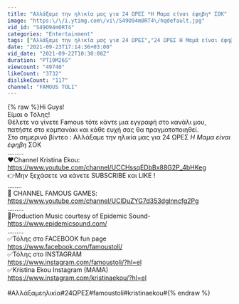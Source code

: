 ```yaml
---
title: "Αλλάξαμε την ηλικία μας για 24 ΩΡΕΣ *Η Μαμα είναι έφηβη* ΣΟΚ"
image: "https:\/\/i.ytimg.com\/vi\/S49O94m0RT4\/hqdefault.jpg"
vid_id: "S49O94m0RT4"
categories: "Entertainment"
tags: ["Αλλάξαμε την ηλικία μας για 24 ΩΡΕΣ","24 ΩΡΕΣ Η Μαμά είναι έφηβη","24 ΩΡΕΣ"]
date: "2021-09-23T17:14:36+03:00"
vid_date: "2021-09-22T10:30:08Z"
duration: "PT19M26S"
viewcount: "49740"
likeCount: "3732"
dislikeCount: "117"
channel: "FAMOUS TOLI"
---
```

{% raw %}Hi Guys!<br />Είμαι ο Τόλης!<br />Θέλετε να γίνετε Famous τότε κάντε μια εγγραφή στο κανάλι μου, πατήστε στο καμπανάκι και κάθε ευχή σας θα πραγματοποιηθεί. <br />Στο σημερινό βίντεο : Αλλάξαμε την ηλικία μας για 24 ΩΡΕΣ *Η Μαμα είναι έφηβη* ΣΟΚ<br />.........<br />❤️Channel Kristina Ekou: <a rel="nofollow" target="blank" href="https://www.youtube.com/channel/UCCHssqEDbBx88G2P_4bHKeg">https://www.youtube.com/channel/UCCHssqEDbBx88G2P_4bHKeg</a><br />👉Μην ξεχάσετε να κάνετε SUBSCRIBE και LIKE !<br />........<br />💎 CHANNEL FAMOUS GAMES: <a rel="nofollow" target="blank" href="https://www.youtube.com/channel/UClDuZYG7d353dglnncfg2Pg">https://www.youtube.com/channel/UClDuZYG7d353dglnncfg2Pg</a><br />.........<br />🎵Production Music courtesy of Epidemic Sound-<a rel="nofollow" target="blank" href="https://www.epidemicsound.com/">https://www.epidemicsound.com/</a><br />.........<br />✅Τόλης στο FACEBOOK fun page <br /><a rel="nofollow" target="blank" href="https://www.facebook.com/famoustoli/">https://www.facebook.com/famoustoli/</a><br />✅Τόλης στο INSTAGRAM <br /><a rel="nofollow" target="blank" href="https://www.instagram.com/famoustoli/?hl=el">https://www.instagram.com/famoustoli/?hl=el</a><br />✅Kristina Ekou Instagram (MAMA)<br /><a rel="nofollow" target="blank" href="https://www.instagram.com/kristinaekou/?hl=el">https://www.instagram.com/kristinaekou/?hl=el</a><br /><br />#Αλλάξαμεηλικία#24ΩΡΕΣ#famoustoli#kristinaekou#{% endraw %}
